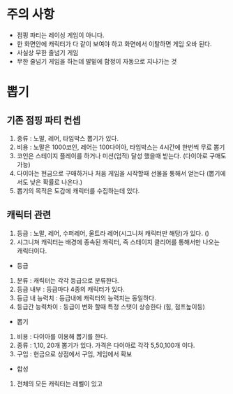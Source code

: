 # 주의 사항
- 점핑 파티는 레이싱 게임이 아니다.
- 한 화면안에 캐릭터가 다 같이 보여야 하고 화면에서 이탈하면 게임 오바 된다. 
- 사실상 무한 줄넘기 게임
- 무한 줄넘기 게임을 하는데 발밑에 함정이 자동으로 지나가는 것
 
# 뽑기
## 기존 점핑 파티 컨셉
1) 종류 : 노말, 레어, 타임박스 뽑기가 있다. 
2) 비용 : 노말은 1000코인, 레어는 100다이아, 타임박스는 4시간에 한번씩 무료 뽑기 
3) 코인은 스테이지 플레이를 하거나 미션(업적) 달성 했을때 받는다. (다이아로 구매도 가능) 
4) 다이아는 현금으로 구매하거나 처음 게임을 시작할때 선물을 통해서 얻는다 (뽑기에서도 낮은 확률로 나온다.)
5) 뽑기의 목적은 도감에 캐릭터를 수집하는데 있다.  

## 캐릭터 관련

1) 등급 : 노말, 레어, 수퍼레어, 울트라 레어(시그니처 캐릭터만 해당)가 있다. ()
2) 시그니쳐 캐릭터는 배경에 종속된 캐릭터, 즉 스테이지 클리어를 통해서만 나오는 캐릭터이다. 

 













- 등급
1) 분류 : 캐릭터는 각각 등급으로 분류한다. 
2) 등급 내부 : 등급마다 4종의 캐릭터가 있다. 
3) 등급 내 능력치 : 등급내에 캐릭터의 능력치는 동일하다. 
4) 등급간 능력차이 : 등급이 변화 할때 특정 스탯이 상승한다 (힘, 점프높이등)

- 뽑기
1) 비용 : 다이아를 이용해 뽑기를 한다. 
2) 종류 : 1,10, 20개 뽑기가 있다. 가격은 다이아로 각각 5,50,100개 이다. 
3) 구입 : 현금으로 상점에서 구입, 게임에서 확보

- 합성
1) 전체의 모든 캐릭터는 레벨이 있고  











